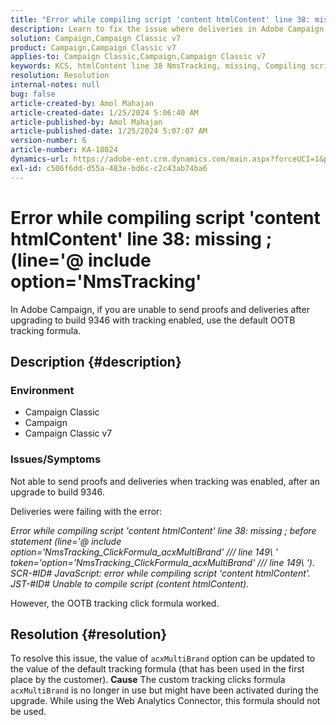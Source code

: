 ```yaml
---
title: "Error while compiling script 'content htmlContent' line 38: missing ; (line='@ include option='NmsTracking'"
description: Learn to fix the issue where deliveries in Adobe Campaign are failing with "Unable to compile" error. Use default tracking formula.
solution: Campaign,Campaign Classic v7
product: Campaign,Campaign Classic v7
applies-to: Campaign Classic,Campaign,Campaign Classic v7
keywords: KCS, htmlContent line 38 NmsTracking, missing, Compiling script, Campaign, Campaign Classic
resolution: Resolution
internal-notes: null
bug: false
article-created-by: Amol Mahajan
article-created-date: 1/25/2024 5:06:40 AM
article-published-by: Amol Mahajan
article-published-date: 1/25/2024 5:07:07 AM
version-number: 6
article-number: KA-18024
dynamics-url: https://adobe-ent.crm.dynamics.com/main.aspx?forceUCI=1&pagetype=entityrecord&etn=knowledgearticle&id=5ae0f184-3fbb-ee11-a569-6045bd006704
exl-id: c506f6dd-d55a-483e-bd6c-c2c43ab74ba6
---
```

# Error while compiling script 'content htmlContent' line 38: missing ; (line='@ include option='NmsTracking'


In Adobe Campaign, if you are unable to send proofs and deliveries after upgrading to build 9346 with tracking enabled, use the default OOTB tracking formula.

## Description {#description}


### <b>Environment</b>

- Campaign Classic
- Campaign
- Campaign Classic v7




### <b>Issues/Symptoms</b>

Not able to send proofs and deliveries when tracking was enabled, after an upgrade to build 9346.

Deliveries were failing with the error:

*Error while compiling script 'content htmlContent' line 38: missing ; before statement (line='@ include option='NmsTracking_ClickFormula_acxMultiBrand' /// line 149\ ' token='option='NmsTracking_ClickFormula_acxMultiBrand' /// line 149\ '). SCR-#ID# JavaScript: error while compiling script 'content htmlContent'. JST-#ID# Unable to compile script (content htmlContent).*

However, the OOTB tracking click formula worked.


## Resolution {#resolution}


To resolve this issue, the value of `acxMultiBrand` option can be updated to the value of the default tracking formula (that has been used in the first place by the customer).
<b>Cause</b>
The custom tracking clicks formula `acxMultiBrand` is no longer in use but might have been activated during the upgrade. While using the Web Analytics Connector, this formula should not be used.
